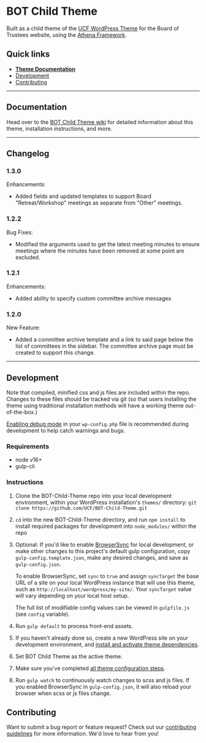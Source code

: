 # BOT Child Theme

Built as a child theme of the [UCF WordPress Theme](https://github.com/UCF/UCF-WordPress-Theme) for the Board of Trustees website, using the [Athena Framework](https://ucf.github.io/Athena-Framework/).

## Quick links

* [**Theme Documentation**](https://github.com/UCF/BOT-Child-Theme/wiki)
* [Development](#development)
* [Contributing](#contributing)

-----

## Documentation

Head over to the [BOT Child Theme wiki](https://github.com/UCF/BOT-Child-Theme/wiki) for detailed information about this theme, installation instructions, and more.

-----

## Changelog ##

### 1.3.0 ###
Enhancements:
* Added fields and updated templates to support Board "Retreat/Workshop" meetings as separate from "Other" meetings.

### 1.2.2 ###
Bug Fixes:
* Modified the arguments used to get the latest meeting minutes to ensure meetings where the minutes have been removed at some point are excluded.

### 1.2.1 ###
Enhancements:
* Added ability to specify custom committee archive messages

### 1.2.0 ###
New Feature:
* Added a committee archive template and a link to said page below the list of committees in the sidebar. The committee archive page must be created to support this change.

-----

## Development

Note that compiled, minified css and js files are included within the repo.  Changes to these files should be tracked via git (so that users installing the theme using traditional installation methods will have a working theme out-of-the-box.)

[Enabling debug mode](https://codex.wordpress.org/Debugging_in_WordPress) in your `wp-config.php` file is recommended during development to help catch warnings and bugs.

### Requirements
* node v16+
* gulp-cli

### Instructions
1. Clone the BOT-Child-Theme repo into your local development environment, within your WordPress installation's `themes/` directory: `git clone https://github.com/UCF/BOT-Child-Theme.git`
2. `cd` into the new BOT-Child-Theme directory, and run `npm install` to install required packages for development into `node_modules/` within the repo
3. Optional: If you'd like to enable [BrowserSync](https://browsersync.io) for local development, or make other changes to this project's default gulp configuration, copy `gulp-config.template.json`, make any desired changes, and save as `gulp-config.json`.

    To enable BrowserSync, set `sync` to `true` and assign `syncTarget` the base URL of a site on your local WordPress instance that will use this theme, such as `http://localhost/wordpress/my-site/`.  Your `syncTarget` value will vary depending on your local host setup.

    The full list of modifiable config values can be viewed in `gulpfile.js` (see `config` variable).
3. Run `gulp default` to process front-end assets.
4. If you haven't already done so, create a new WordPress site on your development environment, and [install and activate theme dependencies](https://github.com/UCF/BOT-Child-Theme/wiki/Installation#installation-requirements).
5. Set BOT Child Theme as the active theme.
6. Make sure you've completed [all theme configuration steps](https://github.com/UCF/BOT-Child-Theme/wiki/Installation#theme-configuration).
7. Run `gulp watch` to continuously watch changes to scss and js files.  If you enabled BrowserSync in `gulp-config.json`, it will also reload your browser when scss or js files change.


## Contributing

Want to submit a bug report or feature request?  Check out our [contributing guidelines](https://github.com/UCF/BOT-Child-Theme/blob/master/CONTRIBUTING.md) for more information.  We'd love to hear from you!
